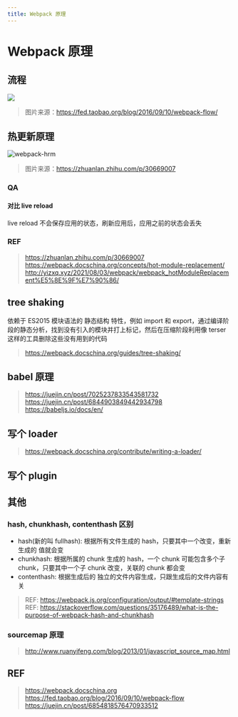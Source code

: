 ```yaml
---
title: Webpack 原理
---
```


# Webpack 原理

## 流程

![](https://f000.backblazeb2.com/file/j-assets/webpack-process.jpg)

> 图片来源：https://fed.taobao.org/blog/2016/09/10/webpack-flow/

## 热更新原理

![webpack-hrm](https://f000.backblazeb2.com/file/j-assets/webpack-hmr.jpg)

> 图片来源：https://zhuanlan.zhihu.com/p/30669007

### QA

#### 对比 live reload

live reload 不会保存应用的状态，刷新应用后，应用之前的状态会丢失


### REF

> https://zhuanlan.zhihu.com/p/30669007  
> https://webpack.docschina.org/concepts/hot-module-replacement/
> http://yizxq.xyz/2021/08/03/webpack/webpack_hotModuleReplacement%E5%8E%9F%E7%90%86/

## tree shaking

依赖于 ES2015 模块语法的 静态结构 特性，例如 import 和 export，通过编译阶段的静态分析，找到没有引入的模块并打上标记，然后在压缩阶段利用像 terser 这样的工具删除这些没有用到的代码

> https://webpack.docschina.org/guides/tree-shaking/

## babel 原理

> https://juejin.cn/post/7025237833543581732
> https://juejin.cn/post/6844903849442934798
> https://babeljs.io/docs/en/

## 写个 loader

> https://webpack.docschina.org/contribute/writing-a-loader/

## 写个 plugin

## 其他

### hash, chunkhash, contenthash 区别

- hash(新的叫 fullhash): 根据所有文件生成的 hash，只要其中一个改变，重新生成的 值就会变
- chunkhash: 根据所属的 chunk 生成的 hash，一个 chunk 可能包含多个子 chunk，只要其中一个子 chunk 改变，关联的 chunk 都会变
- contenthash: 根据生成后的 独立的文件内容生成，只跟生成后的文件内容有关

> REF: https://webpack.js.org/configuration/output/#template-strings
> REF: https://stackoverflow.com/questions/35176489/what-is-the-purpose-of-webpack-hash-and-chunkhash

### sourcemap 原理

> http://www.ruanyifeng.com/blog/2013/01/javascript_source_map.html  

## REF
> https://webpack.docschina.org 
> https://fed.taobao.org/blog/2016/09/10/webpack-flow  
> https://juejin.cn/post/6854818576470933512  

